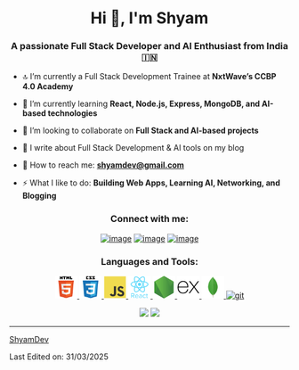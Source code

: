 <h1 align="center">Hi 👋, I'm Shyam</h1>
<h3 align="center">A passionate Full Stack Developer and AI Enthusiast from India 🇮🇳</h3>
<ul>
<li>
<p>🔝 I’m currently a Full Stack Development Trainee at <strong>NxtWave’s CCBP 4.0 Academy</strong></p>
</li>
<li>
<p>🌱 I’m currently learning <strong>React, Node.js, Express, MongoDB, and AI-based technologies</strong></p>
</li>
<li>
<p>👥 I’m looking to collaborate on <strong>Full Stack and AI-based projects</strong></p>
</li>
<li>
<p>📝 I write about Full Stack Development & AI tools on my blog</p>
</li>
<li>
<p>📧 How to reach me: <strong><a href="mailto:iamshyam1911@gmail.com">shyamdev@gmail.com</a></strong></p>
</li>
<li>
<p>⚡ What I like to do: <strong>Building Web Apps, Learning AI, Networking, and Blogging</strong></p>
</li>
</ul>
<h3 align="center">Connect with me:</h3>
<div align="center">
<p><a href="https://www.linkedin.com/in/shyamdev"><img src="https://img.shields.io/badge/LinkedIn-0077B5?style=for-the-badge&logo=linkedin&logoColor=white" alt="image"></a>
<a href="https://github.com/ShyamDev"><img src="https://img.shields.io/badge/GitHub-181717?style=for-the-badge&logo=github&logoColor=white" alt="image"></a>
<a href="mailto:iamshyam1911@gmail.com"><img src="https://img.shields.io/badge/Gmail-D14836?style=for-the-badge&logo=gmail&logoColor=white" alt="image"></a></p>
</div>
<h3 align="center">Languages and Tools:</h3>
<p align="center"> 
  <a href="https://www.w3.org/html/" target="_blank"> 
    <img src="https://raw.githubusercontent.com/devicons/devicon/master/icons/html5/html5-original-wordmark.svg" alt="html5" width="40" height="40"> 
  </a>
  <a href="https://www.w3schools.com/css/" target="_blank"> 
    <img src="https://raw.githubusercontent.com/devicons/devicon/master/icons/css3/css3-original-wordmark.svg" alt="css3" width="40" height="40"> 
  </a> 
  <a href="https://developer.mozilla.org/en-US/docs/Web/JavaScript" target="_blank"> 
    <img src="https://raw.githubusercontent.com/devicons/devicon/master/icons/javascript/javascript-original.svg" alt="javascript" width="40" height="40"> 
  </a> 
  <a href="https://react.dev/" target="_blank"> 
    <img src="https://raw.githubusercontent.com/devicons/devicon/master/icons/react/react-original-wordmark.svg" alt="react" width="40" height="40"> 
  </a> 
  <a href="https://nodejs.org/" target="_blank"> 
    <img src="https://raw.githubusercontent.com/devicons/devicon/master/icons/nodejs/nodejs-original.svg" alt="nodejs" width="40" height="40"> 
  </a>
  <a href="https://expressjs.com/" target="_blank"> 
    <img src="https://raw.githubusercontent.com/devicons/devicon/master/icons/express/express-original.svg" alt="express" width="40" height="40"> 
  </a>
  <a href="https://www.mongodb.com/" target="_blank"> 
    <img src="https://raw.githubusercontent.com/devicons/devicon/master/icons/mongodb/mongodb-original.svg" alt="mongodb" width="40" height="40"> 
  </a>
  <a href="https://git-scm.com/" target="_blank"> 
    <img src="https://www.vectorlogo.zone/logos/git-scm/git-scm-icon.svg" alt="git" width="40" height="40"> 
  </a>
</p>
<p align="center">
  <img height="150" src="https://github-readme-stats.vercel.app/api?username=ShyamDev&theme=react&show_icons=true&include_all_commits=true">
  <img height="150" src="https://github-readme-stats.vercel.app/api/top-langs/?username=ShyamDev&theme=react&layout=compact">
</p>
<hr>
<p><a href="https://github.com/ShyamDev">ShyamDev</a></p>
<p>Last Edited on: 31/03/2025</p>
